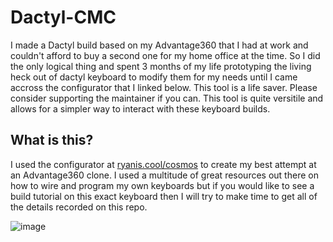 # Dactyl-CMC
 I made a Dactyl build based on my Advantage360 that I had at work and couldn't afford to buy a second one for my home office at
 the time. So I did the only logical thing and spent 3 months of my life prototyping the living heck out of dactyl keyboard to 
 modify them for my needs until I came accross the configurator that I linked below. This tool is a life saver. Please consider 
 supporting the maintainer if you can. This tool is quite versitile and allows for a simpler way to interact with these keyboard
 builds.

## What is this?
 I used the configurator at [ryanis.cool/cosmos](https://ryanis.cool/cosmos/) to create my best attempt at an Advantage360 clone.
 I used a multitude of great resources out there on how to wire and program my own keyboards but
 if you would like to see a build tutorial on this exact keyboard then I will try to make time to
 get all of the details recorded on this repo. 

![image](https://i.imgur.com/0BZY2wx.jpeg)
